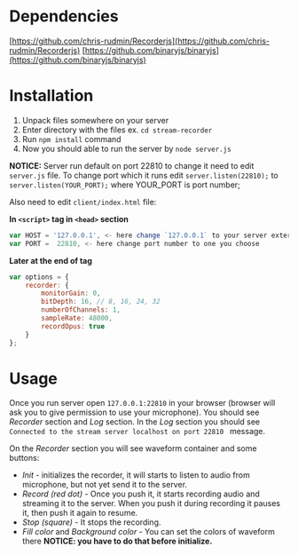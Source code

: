 # Dependencies

[https://github.com/chris-rudmin/Recorderjs](https://github.com/chris-rudmin/Recorderjs)
[https://github.com/binaryjs/binaryjs](https://github.com/binaryjs/binaryjs)

# Installation

1. Unpack files somewhere on your server
2. Enter directory with the files ex. `cd stream-recorder`
3. Run `npm install` command
4. Now you should able to run the server by `node server.js`

**NOTICE:**
Server run default on port 22810 to change it need to edit `server.js` file. To change port which it runs edit `server.listen(22810);` to `server.listen(YOUR_PORT);` where YOUR_PORT is port number;

Also need to edit `client/index.html` file:

**In `<script>` tag in `<head>` section**

```javascript
var HOST = '127.0.0.1', <- here change `127.0.0.1` to your server external IP
var PORT =  22810, <- here change port number to one you choose
```

**Later at the end of <body> tag**

```javascript
var options = {
    recorder: {
        monitorGain: 0,
        bitDepth: 16, // 8, 16, 24, 32
        numberOfChannels: 1,
        sampleRate: 48000,
        recordOpus: true
    }
};
```

# Usage

Once you run server open `127.0.0.1:22810` in your browser (browser will ask you to give permission to use your microphone). You should see *Recorder* section and *Log* section. In the *Log* section you should see `Connected to the stream server localhost on port 22810 ` message.

On the *Recorder* section you will see waveform container and some buttons:

- *Init* - initializes the recorder, it will starts to listen to audio from microphone, but not yet send it to the server.
- *Record (red dot)* - Once you push it, it starts recording audio and streaming it to the server. When you push it during recording it pauses it, then push it again to resume.
- *Stop (square)* - It stops the recording.
- *Fill color* and *Background color* - You can set the colors of waveform there **NOTICE: you have to do that before initialize.**



